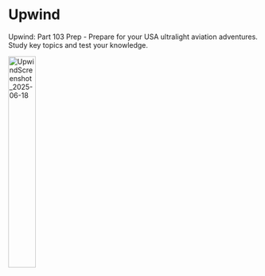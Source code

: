 # Upwind
Upwind: Part 103 Prep - Prepare for your USA ultralight aviation adventures. Study key topics and test your knowledge.

<img src="https://github.com/user-attachments/assets/55d73c47-bc81-4187-a7ff-83f8ef95095a" alt="UpwindScreenshot_2025-06-18" width="33%"/>
